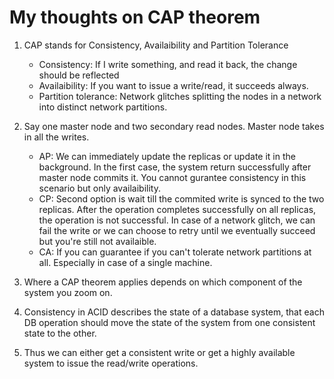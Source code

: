 # My thoughts on CAP theorem

1. CAP stands for Consistency, Availaibility and Partition Tolerance
    - Consistency: If I write something, and read it back, the change should be reflected
    - Availaibility: If you want to issue a write/read, it succeeds always.
    - Partition tolerance: Network glitches splitting the nodes in a network into distinct network partitions.

2. Say one master node and two secondary read nodes. Master node takes in all the writes. 
    - AP: We can immediately update the replicas or update it in the background. In the first case, the system return successfully after master node commits it. You cannot gurantee consistency in this scenario but only availaibility. 
    - CP: Second option is wait till the commited write is synced to the two replicas. After the operation completes successfully on all replicas, the operation is not successful. In case of a network glitch, we can fail the write or we can choose to retry until we eventually succeed but you're still not availaible.
    - CA: If you can guarantee if you can't tolerate network partitions at all. Especially in case of a single machine.

3. Where a CAP theorem applies depends on which component of the system you zoom on.
4. Consistency in ACID describes the state of a database system, that each DB operation should move the state of the system from one consistent state to the other.

3. Thus we can either get a consistent write or get a highly available system to issue the read/write operations.